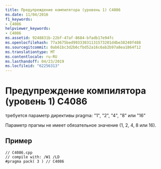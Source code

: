 ```yaml
---
title: Предупреждение компилятора (уровень 1) C4086
ms.date: 11/04/2016
f1_keywords:
- C4086
helpviewer_keywords:
- C4086
ms.assetid: 9248831b-22bf-47af-8684-bfadb17e94fc
ms.openlocfilehash: 77a3675bed99333031131573201d4be38240f488
ms.sourcegitcommit: 0ab61bc3d2b6cfbd52a16c6ab2b97a8ea1864f12
ms.translationtype: MT
ms.contentlocale: ru-RU
ms.lasthandoff: 04/23/2019
ms.locfileid: "62256313"
---
```

# <a name="compiler-warning-level-1-c4086"></a>Предупреждение компилятора (уровень 1) C4086

требуется параметр директивы pragma: "1", "2", "4", "8" или "16"

Параметр прагмы не имеет обязательное значение (1, 2, 4, 8 или 16).

## <a name="example"></a>Пример

```
// C4086.cpp
// compile with: /W1 /LD
#pragma pack( 3 ) // C4086
```